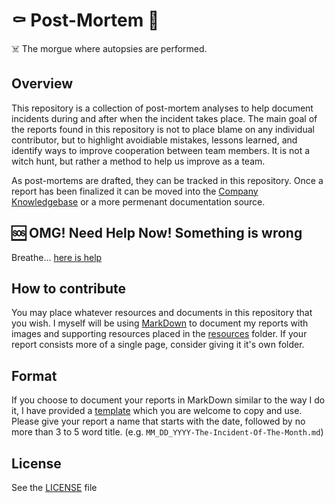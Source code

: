 # ⚰️ Post-Mortem 🧟

☠️ The morgue where autopsies are performed.

## Overview

This repository is a collection of post-mortem analyses to help document incidents during and after when the incident takes place. The main goal of the reports found in this repository is not to place blame on any individual contributor, but to highlight avoidiable mistakes, lessons learned, and identify ways to improve cooperation between team members. It is not a witch hunt, but rather a method to help us improve as a team.

As post-mortems are drafted, they can be tracked in this repository. Once a report has been finalized it can be moved into the [Company Knowledgebase](https://example.com) or a more permenant documentation source.

## [🆘](./help.md) OMG! Need Help Now! Something is wrong

Breathe... [here is help](./help.md)

## How to contribute

You may place whatever resources and documents in this repository that you wish. I myself will be using [MarkDown](https://en.wikipedia.org/wiki/Markdown) to document my reports with images and supporting resources placed in the [resources](./resources) folder. If your report consists more of a single page, consider giving it it's own folder.

## Format

If you choose to document your reports in MarkDown similar to the way I do it, I have provided a [template](./template.md) which you are welcome to copy and use. Please give your report a name that starts with the date, followed by no more than 3 to 5 word title. (e.g. `MM_DD_YYYY-The-Incident-Of-The-Month.md`)

## License

See the [LICENSE](LICENSE) file
